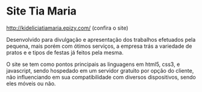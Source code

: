 # Site Tia Maria

http://kideliciatiamaria.epizy.com/ (confira o site)

<p>Desenvolvido para divulgação e apresentação dos trabalhos efetuados pela pequena, mais porém com ótimos serviços, a empresa trás a variedade de pratos e e tipos de festas já feitos pela mesma. <p>
  
<p>O site se tem como pontos principais as linguagens em html5, css3, e javascript, sendo hospedado em um servidor gratuito por opção do cliente, não influenciando em sua compatibilidade com diversos dispositivos, sendo eles móveis ou não.<p>
  
  <img> 
